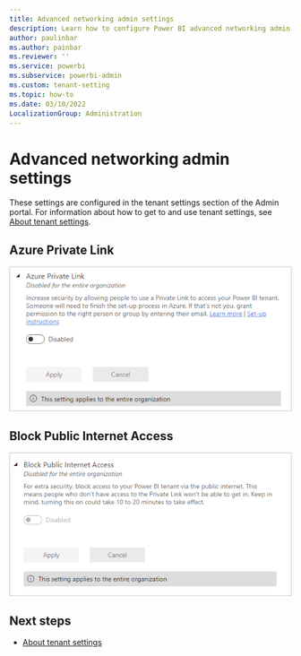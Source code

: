 ```yaml
---
title: Advanced networking admin settings 
description: Learn how to configure Power BI advanced networking admin settings.
author: paulinbar
ms.author: painbar
ms.reviewer: ''
ms.service: powerbi
ms.subservice: powerbi-admin
ms.custom: tenant-setting
ms.topic: how-to
ms.date: 03/10/2022
LocalizationGroup: Administration
---
```


# Advanced networking admin settings 

These settings are configured in the tenant settings section of the Admin portal. For information about how to get to and use tenant settings, see [About tenant settings](service-admin-portal-about-tenant-settings.md).

## Azure Private Link

![Screenshot of the Azure Private Link tenant setting.](media/service-admin-portal-advanced-networking/azure-private-link-tenant-setting.png)

## Block Public Internet Access

![Screenshot of the block public internet access tenant setting.](media/service-admin-portal-advanced-networking/block-public-internet-access-tenant-setting.png)

## Next steps

* [About tenant settings](service-admin-portal-about-tenant-settings.md)